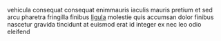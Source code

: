 vehicula consequat consequat enimmauris iaculis mauris pretium et sed arcu
pharetra fringilla finibus [ligula](generated_webpages/metus7.md) molestie quis
accumsan dolor finibus nascetur gravida tincidunt at euismod erat id integer ex
nec leo odio eleifend